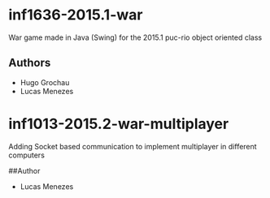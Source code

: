# inf1636-2015.1-war
War game made in Java (Swing) for the 2015.1 puc-rio object oriented class

## Authors
* Hugo Grochau
* Lucas Menezes

# inf1013-2015.2-war-multiplayer
Adding Socket based communication to implement multiplayer in different computers

##Author
* Lucas Menezes
